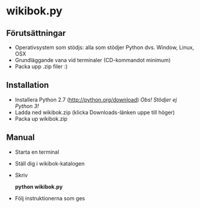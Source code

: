 wikibok.py
=======

Förutsättningar
-------
* Operativsystem som stödjs: alla som stödjer Python dvs. Window, Linux, OSX
* Grundläggande vana vid terminaler (CD-kommandot minimum)
* Packa upp .zip filer :)

Installation
---------
* Installera Python 2.7 (http://python.org/download) _Obs! Stödjer ej Python 3!_
* Ladda ned wikibok.zip (klicka Downloads-länken uppe till höger)
* Packa up wikibok.zip

Manual
------
* Starta en terminal
* Ställ dig i wikibok-katalogen
* Skriv

  __python wikibok.py__

* Följ instruktionerna som ges

